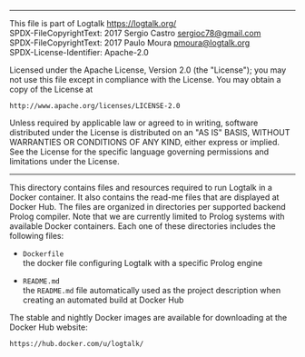 ________________________________________________________________________

This file is part of Logtalk <https://logtalk.org/>  
SPDX-FileCopyrightText: 2017 Sergio Castro <sergioc78@gmail.com>  
SPDX-FileCopyrightText: 2017 Paulo Moura <pmoura@logtalk.org>  
SPDX-License-Identifier: Apache-2.0

Licensed under the Apache License, Version 2.0 (the "License");
you may not use this file except in compliance with the License.
You may obtain a copy of the License at

    http://www.apache.org/licenses/LICENSE-2.0

Unless required by applicable law or agreed to in writing, software
distributed under the License is distributed on an "AS IS" BASIS,
WITHOUT WARRANTIES OR CONDITIONS OF ANY KIND, either express or implied.
See the License for the specific language governing permissions and
limitations under the License.
________________________________________________________________________


This directory contains files and resources required to run Logtalk in a
Docker container. It also contains the read-me files that are displayed
at Docker Hub. The files are organized in directories per supported
backend Prolog compiler. Note that we are currently limited to Prolog
systems with available Docker containers. Each one of these directories
includes the following files:

- `Dockerfile`  
	the docker file configuring Logtalk with a specific Prolog engine

- `README.md`  
	the `README.md` file automatically used as the project description
	when creating an automated build at Docker Hub

The stable and nightly Docker images are available for downloading at
the Docker Hub website:

	https://hub.docker.com/u/logtalk/
